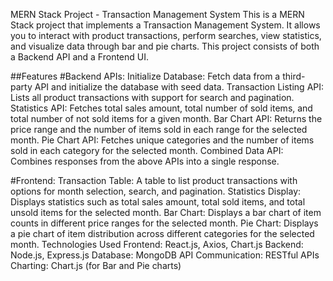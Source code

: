 MERN Stack Project - Transaction Management System
This is a MERN Stack project that implements a Transaction Management System. It allows you to interact with product transactions, perform searches, view statistics, and visualize data through bar and pie charts. This project consists of both a Backend API and a Frontend UI.

##Features
#Backend APIs:
Initialize Database: Fetch data from a third-party API and initialize the database with seed data.
Transaction Listing API: Lists all product transactions with support for search and pagination.
Statistics API: Fetches total sales amount, total number of sold items, and total number of not sold items for a given month.
Bar Chart API: Returns the price range and the number of items sold in each range for the selected month.
Pie Chart API: Fetches unique categories and the number of items sold in each category for the selected month.
Combined Data API: Combines responses from the above APIs into a single response.

#Frontend:
Transaction Table: A table to list product transactions with options for month selection, search, and pagination.
Statistics Display: Displays statistics such as total sales amount, total sold items, and total unsold items for the selected month.
Bar Chart: Displays a bar chart of item counts in different price ranges for the selected month.
Pie Chart: Displays a pie chart of item distribution across different categories for the selected month.
Technologies Used
Frontend: React.js, Axios, Chart.js
Backend: Node.js, Express.js
Database: MongoDB
API Communication: RESTful APIs
Charting: Chart.js (for Bar and Pie charts)
